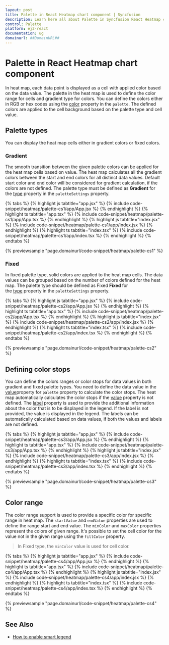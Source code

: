 ```yaml
---
layout: post
title: Palette in React Heatmap chart component | Syncfusion
description: Learn here all about Palette in Syncfusion React Heatmap chart component of Syncfusion Essential JS 2 and more.
control: Palette 
platform: ej2-react
documentation: ug
domainurl: ##DomainURL##
---
```


# Palette in React Heatmap chart component

In heat map, each data point is displayed as a cell with applied color based on the data value. The palette in the heat map is used to define the color range for cells and gradient type for colors. You can define the colors either in RGB or hex codes using the [color](https://ej2.syncfusion.com/react/documentation/api/heatmap/paletteCollection/#color) property in the `palette`. The defined colors are applied to the cell background based on the palette type and cell value.

## Palette types

You can display the heat map cells either in gradient colors or fixed colors.

### Gradient

The smooth transition between the given palette colors can be applied for the heat map cells based on value. The heat map calculates all the gradient colors between the start and end colors for all distinct data values. Default start color and end color will be considered for gradient calculation, if the colors are not defined. The palette type must be defined as **Gradient** for the [type](https://ej2.syncfusion.com/react/documentation/api/heatmap/paletteSettings/#type) property in the `paletteSettings` property.

{% tabs %}
{% highlight js tabtitle="app.jsx" %}
{% include code-snippet/heatmap/palette-cs1/app/App.jsx %}
{% endhighlight %}
{% highlight ts tabtitle="app.tsx" %}
{% include code-snippet/heatmap/palette-cs1/app/App.tsx %}
{% endhighlight %}
{% highlight js tabtitle="index.jsx" %}
{% include code-snippet/heatmap/palette-cs1/app/index.jsx %}
{% endhighlight %}
{% highlight ts tabtitle="index.tsx" %}
{% include code-snippet/heatmap/palette-cs1/app/index.tsx %}
{% endhighlight %}
{% endtabs %}

 {% previewsample "page.domainurl/code-snippet/heatmap/palette-cs1" %}

### Fixed

In fixed palette type, solid colors are applied to the heat map cells. The data values can be grouped based on the number of colors defined for the heat map. The palette type should be defined as Fixed **Fixed** for the [type](https://ej2.syncfusion.com/react/documentation/api/heatmap/paletteSettings/#type) property in the `paletteSettings` property.

{% tabs %}
{% highlight js tabtitle="app.jsx" %}
{% include code-snippet/heatmap/palette-cs2/app/App.jsx %}
{% endhighlight %}
{% highlight ts tabtitle="app.tsx" %}
{% include code-snippet/heatmap/palette-cs2/app/App.tsx %}
{% endhighlight %}
{% highlight js tabtitle="index.jsx" %}
{% include code-snippet/heatmap/palette-cs2/app/index.jsx %}
{% endhighlight %}
{% highlight ts tabtitle="index.tsx" %}
{% include code-snippet/heatmap/palette-cs2/app/index.tsx %}
{% endhighlight %}
{% endtabs %}

 {% previewsample "page.domainurl/code-snippet/heatmap/palette-cs2" %}

## Defining color stops

You can define the colors ranges or color stops for data values in both gradient and fixed palette types. You need to define the data value in the [value](https://ej2.syncfusion.com/react/documentation/api/heatmap/paletteCollection/#value)property for `palette` property to calculate the color stops. The heat map automatically calculates the color stops if the [value](https://ej2.syncfusion.com/react/documentation/api/heatmap/paletteCollection/#value) property is not defined. The [label](https://ej2.syncfusion.com/react/documentation/api/heatmap/paletteCollection/#label) property is used to provide the additional information about the color that is to be displayed in the legend. If the label is not provided, the value is displayed in the legend. The labels can be automatically calculated based on data values, if both the values and labels are not defined.

{% tabs %}
{% highlight js tabtitle="app.jsx" %}
{% include code-snippet/heatmap/palette-cs3/app/App.jsx %}
{% endhighlight %}
{% highlight ts tabtitle="app.tsx" %}
{% include code-snippet/heatmap/palette-cs3/app/App.tsx %}
{% endhighlight %}
{% highlight js tabtitle="index.jsx" %}
{% include code-snippet/heatmap/palette-cs3/app/index.jsx %}
{% endhighlight %}
{% highlight ts tabtitle="index.tsx" %}
{% include code-snippet/heatmap/palette-cs3/app/index.tsx %}
{% endhighlight %}
{% endtabs %}

 {% previewsample "page.domainurl/code-snippet/heatmap/palette-cs3" %}

## Color range

The color range support is used to provide a specific color for specific range in heat map. The `startValue` and `endValue` properties are used to define the range start and end value. The `minColor` and `maxColor` properties represent the colors of given range. It's possible to set the cell color for the value not in the given range using the `fillColor` property.

> In Fixed type, the `minColor` value is used for cell color.

{% tabs %}
{% highlight js tabtitle="app.jsx" %}
{% include code-snippet/heatmap/palette-cs4/app/App.jsx %}
{% endhighlight %}
{% highlight ts tabtitle="app.tsx" %}
{% include code-snippet/heatmap/palette-cs4/app/App.tsx %}
{% endhighlight %}
{% highlight js tabtitle="index.jsx" %}
{% include code-snippet/heatmap/palette-cs4/app/index.jsx %}
{% endhighlight %}
{% highlight ts tabtitle="index.tsx" %}
{% include code-snippet/heatmap/palette-cs4/app/index.tsx %}
{% endhighlight %}
{% endtabs %}

 {% previewsample "page.domainurl/code-snippet/heatmap/palette-cs4" %}

## See Also

* [How to enable smart legend](./legend/#smart-legend)